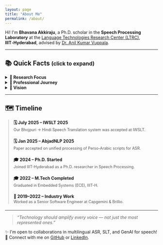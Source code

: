 ```yaml
---
layout: page
title: "About Me"
permalink: /about/
---
```


Hi! I'm **Bhavana Akkiraju**, a Ph.D. scholar in the **Speech Processing Laboratory** at the [Language Technologies Research Center (LTRC)](https://ltrc.iiit.ac.in/), **IIIT‑Hyderabad**, advised by [Dr. Anil Kumar Vuppala](https://sites.google.com/view/welcome-to-anils-world/Home).

---

## 📚 Quick Facts <small>(click to expand)</small>

<details>
<summary><strong>🔬 Research Focus</strong></summary><br>

<ul>
  <li>🧠 <strong>Speech Foundation Models</strong> for Indian languages</li>
  <li>🌐 <strong>Multilingual & Low-Resource ASR</strong></li>
  <li>✨ <strong>Prompt-based / Few-shot ASR</strong></li>
  <li>🎙️ <strong>Generative AI for Speech</strong> (Whisper, SeamlessM4T)</li>
  <li>🧬 <strong>Domain Adaptation</strong> for medical & assistive technologies</li>
</ul>

</details>

<details>
<summary><strong>💼 Professional Journey</strong></summary><br>

<ul>
  <li><strong>Senior Software Engineer</strong> at Capgemini & Brillio (3+ years)<br>
  — Built scalable AI/ML solutions for enterprise clients</li>
  <li><strong>M.Tech, Embedded Systems</strong> (ECE, 2018–2022)<br>
  — Focused on real-time processing & edge AI systems</li>
</ul>

</details>

<details>
<summary><strong>🎯 Vision</strong></summary><br>

<ul>
  <li>
    To build inclusive <strong>Speech Foundation Models</strong> covering <strong>ASR</strong>, <strong>SLT</strong>, and <strong>cross-lingual transfer</strong> for India’s rich linguistic landscape.
  </li>
  <li>
    Enable impactful applications in <strong>healthcare</strong>, <strong>education</strong>, and <strong>public services</strong>.
  </li>
</ul>

</details>

---


## 🗺️ Timeline

<style>
.timeline { border-left: 3px solid #e0e0e0; margin-left: 10px; padding-left: 15px; }
.timeline-entry { margin-bottom: 20px; }
.timeline-entry h4 { margin: 0; font-weight: bold; }
.timeline-entry span { color: #555; font-size: 0.9em; display: block; margin-top: 2px; }
</style>

<div class="timeline">

<div class="timeline-entry">
<h4>🗓️ July 2025 – IWSLT 2025</h4>
<span>Our Bhojpuri → Hindi Speech Translation system was accepted at IWSLT.</span>
</div>

<div class="timeline-entry">
<h4>🗓️ Jan 2025 – AbjadNLP 2025</h4>
<span>Paper accepted on unified processing of Perso-Arabic scripts for ASR.</span>
</div>

<div class="timeline-entry">
<h4>🎓 2024 – Ph.D. Started</h4>
<span>Joined IIIT-Hyderabad as a Ph.D. researcher in Speech Processing.</span>
</div>

<div class="timeline-entry">
<h4>🎓 2022 – M.Tech Completed</h4>
<span>Graduated in Embedded Systems (ECE), IIIT-H.</span>
</div>

<div class="timeline-entry">
<h4>💼 2019–2022 – Industry Work</h4>
<span>Worked as a Senior Software Engineer at Capgemini & Brillio.</span>
</div>

</div>

---

> _“Technology should amplify every voice — not just the most represented ones.”_

✨ I'm open to collaborations in multilingual ASR, SLT, and GenAI for speech!  
🔗 Connect with me on [GitHub](https://github.com/akkirajubhavana) or [LinkedIn](https://linkedin.com/in/bhavanaakkiraju).
